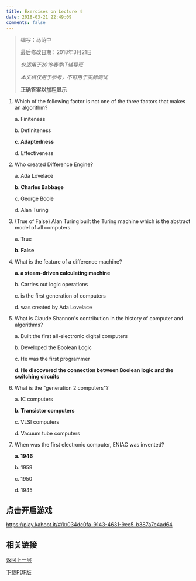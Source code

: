 ```yaml
---
title: Exercises on Lecture 4
date: 2018-03-21 22:49:09
comments: false
---
```

> 编写：马萌中
>
> 最后修改日期：2018年3月21日
>
> *仅适用于2018春季IT辅导班*
>
> *本文档仅用于参考，不可用于实际测试*
>
> **正确答案以加粗显示**

1. Which of the following factor is not one of the three factors that makes an algorithm?

   a. Finiteness

   b. Definiteness

   **c. Adaptedness**

   d. Effectiveness

2. Who created Difference Engine?

   a. Ada Lovelace

   **b. Charles Babbage**

   c. George Boole

   d. Alan Turing

3. (True of False) Alan Turing built the Turing machine which is the abstract model of all computers.

   a. True

   **b. False**

4. What is the feature of a difference machine?

   **a. a steam-driven calculating machine**

   b. Carries out logic operations

   c.  is the first generation of computers

   d. was created by Ada Lovelace

5. What is Claude Shannon's contribution in the history of computer and algorithms?

   a. Built the first all-electronic digital computers

   b. Developed the Boolean Logic

   c. He was the first programmer

   **d. He discovered the connection between Boolean logic and the switching circuits**

6. What is the "generation 2 computers"?

   a. IC computers

   **b. Transistor computers**

   c. VLSI computers

   d. Vacuum tube computers

7. When was the first electronic computer, ENIAC was invented?

   **a. 1946**

   b. 1959

   c. 1950

   d. 1945

## 点击开启游戏

https://play.kahoot.it/#/k/034dc0fa-9143-4631-9ee5-b387a7c4ad64

## 相关链接

[返回上一层](../../)

[下载PDF版](Exercises-on-Lecture-4.pdf)